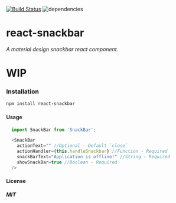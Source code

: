[![Build Status](https://travis-ci.org/gokulkrishh/react-snackbar.svg?branch=master)](https://travis-ci.org/gokulkrishh/react-snackbar)  ![dependencies](https://david-dm.org/gokulkrishh/react-snackbar.svg)
# react-snackbar

*A material design snackbar react component.*

# WIP

### Installation

```sh
npm install react-snackbar
```

#### Usage

```js
  import SnackBar from 'SnackBar';

  <SnackBar
    actionText="" //Optional - Default `close`
    actionHandler={this.handleSnackbar} //Function - Required
    snackBarText="Application is offline!" //String - Required
    showSnackBar=true //Boolean - Required
  />
```

#### License

##### MIT
